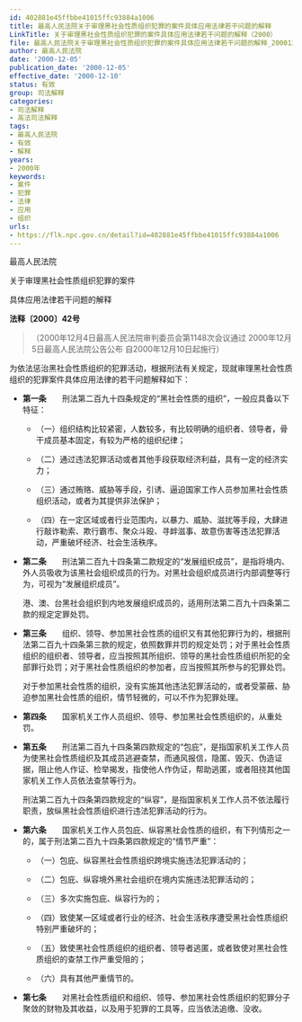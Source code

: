 ```yaml
---
id: 402881e45ffbbe41015ffc93884a1006
title: 最高人民法院关于审理黑社会性质组织犯罪的案件具体应用法律若干问题的解释
LinkTitle: 关于审理黑社会性质组织犯罪的案件具体应用法律若干问题的解释（2000）
file: 最高人民法院关于审理黑社会性质组织犯罪的案件具体应用法律若干问题的解释_20001205_402881e45ffbbe41015ffc93884a1006.docx
author: 最高人民法院
date: '2000-12-05'
publication_date: '2000-12-05'
effective_date: '2000-12-10'
status: 有效
group: 司法解释
categories:
- 司法解释
- 高法司法解释
tags:
- 最高人民法院
- 有效
- 解释
years:
- 2000年
keywords:
- 案件
- 犯罪
- 法律
- 应用
- 组织
urls:
- https://flk.npc.gov.cn/detail?id=402881e45ffbbe41015ffc93884a1006
---
```


最高人民法院

关于审理黑社会性质组织犯罪的案件

具体应用法律若干问题的解释

**法释〔2000〕42号**

> （2000年12月4日最高人民法院审判委员会第1148次会议通过 2000年12月5日最高人民法院公告公布 自2000年12月10日起施行）

为依法惩治黑社会性质组织的犯罪活动，根据刑法有关规定，现就审理黑社会性质组织的犯罪案件具体应用法律的若干问题解释如下：

- **第一条**　　刑法第二百九十四条规定的“黑社会性质的组织”，一般应具备以下特征：

  - （一）组织结构比较紧密，人数较多，有比较明确的组织者、领导者，骨干成员基本固定，有较为严格的组织纪律；

  - （二）通过违法犯罪活动或者其他手段获取经济利益，具有一定的经济实力；

  - （三）通过贿赂、威胁等手段，引诱、逼迫国家工作人员参加黑社会性质组织活动，或者为其提供非法保护；

  - （四）在一定区域或者行业范围内，以暴力、威胁、滋扰等手段，大肆进行敲诈勒索、欺行霸市、聚众斗殴、寻衅滋事、故意伤害等违法犯罪活动，严重破坏经济、社会生活秩序。

- **第二条**　　刑法第二百九十四条第二款规定的“发展组织成员”，是指将境内、外人员吸收为该黑社会组织成员的行为。对黑社会组织成员进行内部调整等行为，可视为“发展组织成员”。

  港、澳、台黑社会组织到内地发展组织成员的，适用刑法第二百九十四条第二款的规定定罪处罚。

- **第三条**　　组织、领导、参加黑社会性质的组织又有其他犯罪行为的，根据刑法第二百九十四条第三款的规定，依照数罪并罚的规定处罚；对于黑社会性质组织的组织者、领导者，应当按照其所组织、领导的黑社会性质组织所犯的全部罪行处罚；对于黑社会性质组织的参加者，应当按照其所参与的犯罪处罚。

  对于参加黑社会性质的组织，没有实施其他违法犯罪活动的，或者受蒙蔽、胁迫参加黑社会性质的组织，情节轻微的，可以不作为犯罪处理。

- **第四条**　　国家机关工作人员组织、领导、参加黑社会性质组织的，从重处罚。

- **第五条**　　刑法第二百九十四条第四款规定的“包庇”，是指国家机关工作人员为使黑社会性质组织及其成员逃避查禁，而通风报信，隐匿、毁灭、伪造证据，阻止他人作证、检举揭发，指使他人作伪证，帮助逃匿，或者阻挠其他国家机关工作人员依法查禁等行为。

  刑法第二百九十四条第四款规定的“纵容”，是指国家机关工作人员不依法履行职责，放纵黑社会性质组织进行违法犯罪活动的行为。

- **第六条**　　国家机关工作人员包庇、纵容黑社会性质的组织，有下列情形之一的，属于刑法第二百九十四条第四款规定的“情节严重”：

  - （一）包庇、纵容黑社会性质组织跨境实施违法犯罪活动的；

  - （二）包庇、纵容境外黑社会组织在境内实施违法犯罪活动的；

  - （三）多次实施包庇、纵容行为的；

  - （四）致使某一区域或者行业的经济、社会生活秩序遭受黑社会性质组织特别严重破坏的；

  - （五）致使黑社会性质组织的组织者、领导者逃匿，或者致使对黑社会性质组织的查禁工作严重受阻的；

  - （六）具有其他严重情节的。

- **第七条**　　对黑社会性质组织和组织、领导、参加黑社会性质组织的犯罪分子聚敛的财物及其收益，以及用于犯罪的工具等，应当依法追缴、没收。
